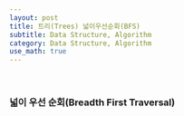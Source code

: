 ```yaml
---
layout: post
title: 트리(Trees) 넓이우선순회(BFS)
subtitle: Data Structure, Algorithm
category: Data Structure, Algorithm
use_math: true
---
```


<br>

### 넓이 우선 순회(Breadth First Traversal)


<br>
<br>
